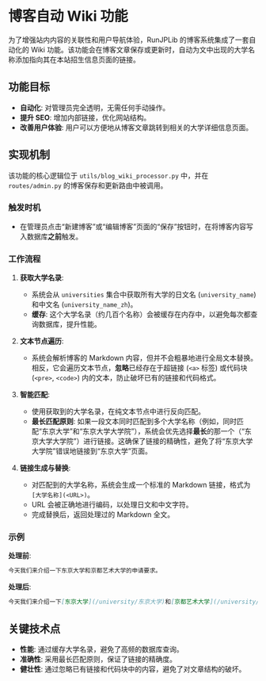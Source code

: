 # 博客自动 Wiki 功能

为了增强站内内容的关联性和用户导航体验，RunJPLib 的博客系统集成了一套自动化的 Wiki 功能。该功能会在博客文章保存或更新时，自动为文中出现的大学名称添加指向其在本站招生信息页面的链接。

## 功能目标

- **自动化**: 对管理员完全透明，无需任何手动操作。
- **提升 SEO**: 增加内部链接，优化网站结构。
- **改善用户体验**: 用户可以方便地从博客文章跳转到相关的大学详细信息页面。

## 实现机制

该功能的核心逻辑位于 `utils/blog_wiki_processor.py` 中，并在 `routes/admin.py` 的博客保存和更新路由中被调用。

### 触发时机

- 在管理员点击“新建博客”或“编辑博客”页面的“保存”按钮时，在将博客内容写入数据库**之前**触发。

### 工作流程

1.  **获取大学名录**: 
    - 系统会从 `universities` 集合中获取所有大学的日文名 (`university_name`) 和中文名 (`university_name_zh`)。
    - **缓存**: 这个大学名录（约几百个名称）会被缓存在内存中，以避免每次都查询数据库，提升性能。

2.  **文本节点遍历**: 
    - 系统会解析博客的 Markdown 内容，但并不会粗暴地进行全局文本替换。相反，它会遍历文本节点，**忽略**已经存在于超链接 (`<a>` 标签) 或代码块 (`<pre>`, `<code>`) 内的文本，防止破坏已有的链接和代码格式。

3.  **智能匹配**: 
    - 使用获取到的大学名录，在纯文本节点中进行反向匹配。
    - **最长匹配原则**: 如果一段文本同时匹配到多个大学名称（例如，同时匹配“东京大学”和“东京大学大学院”），系统会优先选择**最长**的那一个（“东京大学大学院”）进行链接。这确保了链接的精确性，避免了将“东京大学大学院”错误地链接到“东京大学”页面。

4.  **链接生成与替换**: 
    - 对匹配到的大学名称，系统会生成一个标准的 Markdown 链接，格式为 `[大学名称](<URL>)`。
    - URL 会被正确地进行编码，以处理日文和中文字符。
    - 完成替换后，返回处理过的 Markdown 全文。

### 示例

**处理前**: 
```markdown
今天我们来介绍一下东京大学和京都艺术大学的申请要求。
```

**处理后**: 
```markdown
今天我们来介绍一下[东京大学](/university/东京大学)和[京都艺术大学](/university/京都艺术大学)的申请要求。
```

## 关键技术点

- **性能**: 通过缓存大学名录，避免了高频的数据库查询。
- **准确性**: 采用最长匹配原则，保证了链接的精确度。
- **健壮性**: 通过忽略已有链接和代码块中的内容，避免了对文章结构的破坏。
